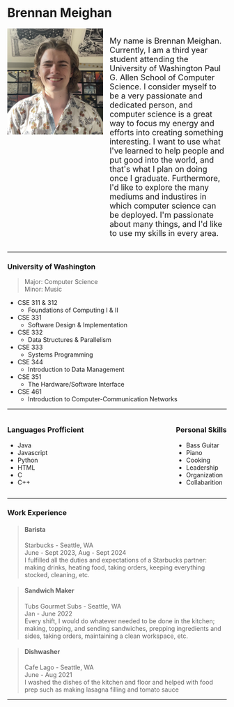 # Brennan Meighan

<div style="display: flex; align-items: flex-start;">

  <img src="headshot.jpg" alt="Description" style="width: 220px; margin-right: 15px"/>

  <p style="font-size: 18px">
    My name is Brennan Meighan. Currently, I am a third year student attending the University of Washington Paul G. Allen School of Computer Science. I consider myself to be a very passionate and dedicated person, and computer science is a great way to focus my energy and efforts into creating something interesting. I want to use what I've learned to help people and put good into the world, and that's what I plan on doing once I graduate. Furthermore, I'd like to explore the many mediums and industires in which computer science can be deployed. I'm passionate about many things, and I'd like to use my skills in every area.
  </p>

</div>

------  

### University of Washington
> Major: Computer Science  
> Minor: Music
+ CSE 311 & 312
    + Foundations of Computing I & II
+ CSE 331
    + Software Design & Implementation
+ CSE 332
    + Data Structures & Parallelism
+ CSE 333
    + Systems Programming
+ CSE 344
    + Introduction to Data Management
+ CSE 351
    + The Hardware/Software Interface
+ CSE 461
    + Introduction to Computer-Communication Networks

------

<div style="display: flex; justify-content: space-between;">

  <div style="margin-right:40px;">
    <h3>Languages Profficient</h3>
    <ul>
      <li>Java</li>
      <li>Javascript</li>
      <li>Python</li>
      <li>HTML</li>
      <li>C</li>
      <li>C++</li>
    </ul>
  </div>

  <div>
    <h3>Personal Skills</h3>
    <ul>
      <li>Bass Guitar</li>
      <li>Piano</li>
      <li>Cooking</li>
      <li>Leadership</li>
      <li>Organization</li>
      <li>Collabarition</li>
    </ul>
  </div>

</div>

------

### Work Experience
> #### Barista
> Starbucks - Seattle, WA  
> June - Sept 2023, Aug - Sept 2024  
> I fulfilled all the duties and expectations of a Starbucks partner: making drinks, heating food, taking orders, keeping everything stocked, cleaning, etc.

> #### Sandwich Maker
> Tubs Gourmet Subs - Seattle, WA  
> Jan - June 2022  
> Every shift, I would do whatever needed to be done in the kitchen; making, topping, and sending sandwiches, prepping ingredients and sides, taking orders, maintaining a clean workspace, etc.

> #### Dishwasher
> Cafe Lago - Seattle, WA  
> June - Aug 2021  
> I washed the dishes of the kitchen and floor and helped with food prep such as making lasagna filling and tomato sauce

------
